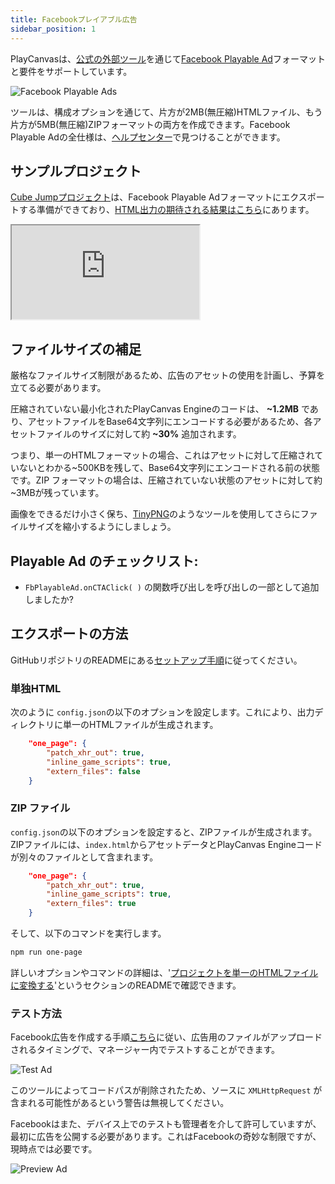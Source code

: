 ```yaml
---
title: Facebookプレイアブル広告
sidebar_position: 1
---
```


PlayCanvasは、[公式の外部ツール][2]を通じて[Facebook Playable Ad][1]フォーマットと要件をサポートしています。

![Facebook Playable Ads][3]

ツールは、構成オプションを通じて、片方が2MB(無圧縮)HTMLファイル、もう片方が5MB(無圧縮)ZIPフォーマットの両方を作成できます。Facebook Playable Adの全仕様は、[ヘルプセンター][4]で見つけることができます。

## サンプルプロジェクト

[Cube Jumpプロジェクト][5]は、Facebook Playable Adフォーマットにエクスポートする準備ができており、[HTML出力の期待される結果はこちら][6]にあります。

<div className="iframe-container">
    <iframe loading="lazy" src="https://playcanv.as/e/p/Hywjl9Bh/" title="Cube Jump Playable Ad"></iframe>
</div>

## ファイルサイズの補足

厳格なファイルサイズ制限があるため、広告のアセットの使用を計画し、予算を立てる必要があります。

圧縮されていない最小化されたPlayCanvas Engineのコードは、 **\~1.2MB** であり、アセットファイルをBase64文字列にエンコードする必要があるため、各アセットファイルのサイズに対して約 **\~30%**  追加されます。

つまり、単一のHTMLフォーマットの場合、これはアセットに対して圧縮されていないとわかる\~500KBを残して、Base64文字列にエンコードされる前の状態です。ZIP フォーマットの場合は、圧縮されていない状態のアセットに対して約\~3MBが残っています。

画像をできるだけ小さく保ち、[TinyPNG][7]のようなツールを使用してさらにファイルサイズを縮小するようにしましょう。

## Playable Ad のチェックリスト:

* `FbPlayableAd.onCTAClick( )` の関数呼び出しを呼び出しの一部として追加しましたか?

## エクスポートの方法

GitHubリポジトリのREADMEにある[セットアップ手順][8]に従ってください。

### 単独HTML

次のように `config.json`の以下のオプションを設定します。これにより、出力ディレクトリに単一のHTMLファイルが生成されます。

```json
    "one_page": {
        "patch_xhr_out": true,
        "inline_game_scripts": true,
        "extern_files": false
    }
```

### ZIP ファイル

`config.json`の以下のオプションを設定すると、ZIPファイルが生成されます。ZIPファイルには、`index.html`からアセットデータとPlayCanvas Engineコードが別々のファイルとして含まれます。

```json
    "one_page": {
        "patch_xhr_out": true,
        "inline_game_scripts": true,
        "extern_files": true
    }
```

そして、以下のコマンドを実行します。

```sh
npm run one-page
```

詳しいオプションやコマンドの詳細は、'[プロジェクトを単一のHTMLファイルに変換する][9]'というセクションのREADMEで確認できます。

### テスト方法

Facebook広告を作成する手順[こちら][10]に従い、広告用のファイルがアップロードされるタイミングで、マネージャー内でテストすることができます。

![Test Ad][11]

このツールによってコードパスが削除されたため、ソースに `XMLHttpRequest` が含まれる可能性があるという警告は無視してください。

Facebookはまた、デバイス上でのテストも管理者を介して許可していますが、最初に広告を公開する必要があります。これはFacebookの奇妙な制限ですが、現時点では必要です。

![Preview Ad][12]

[1]: https://www.facebook.com/business/ads/playable-ad-format
[2]: https://github.com/playcanvas/playcanvas-rest-api-tools
[3]: /images/user-manual/publishing/playable-ads/fb-playable-ads/fb-playable-ads.gif
[4]: https://www.facebook.com/business/help/412951382532338
[5]: https://playcanvas.com/project/354998/overview/cube-jump-playable-ad-for-fb
[6]: /downloads/fb-playable-ad-cube-jump-html.zip
[7]: https://tinypng.com/
[8]: https://github.com/playcanvas/playcanvas-rest-api-tools#setup
[9]: https://github.com/playcanvas/playcanvas-rest-api-tools#converting-a-project-into-a-single-html-file
[10]: https://www.facebook.com/business/help/338940216641734
[11]: /images/user-manual/publishing/playable-ads/fb-playable-ads/fb-playable-ad-tester.jpg
[12]: /images/user-manual/publishing/playable-ads/fb-playable-ads/fb-playable-ad-preview-device.jpg
